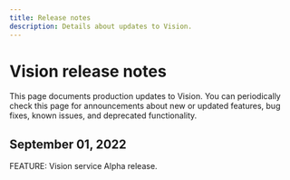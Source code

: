 ```yaml
---
title: Release notes
description: Details about updates to Vision.
---
```


# Vision release notes

This page documents production updates to Vision. You can periodically check this page for announcements about new or updated features, bug fixes, known issues, and deprecated functionality.

## September 01, 2022

FEATURE: Vision service Alpha release.
